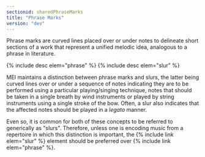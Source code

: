 ```yaml
---
sectionid: sharedPhraseMarks
title: "Phrase Marks"
version: "dev"
---
```


Phrase marks are curved lines placed over or under notes to delineate short sections
of a
work that represent a unified melodic idea, analogous to a phrase in literature.



{% include desc elem="phrase" %}
{% include desc elem="slur" %}




MEI maintains a distinction between phrase marks and slurs, the latter being curved
lines
over or under a sequence of notes indicating they are to be performed using a particular
playing/singing technique, notes that should be taken in a single breath by wind
instruments or played by string instruments using a single stroke of the bow. Often,
a
slur also indicates that the affected notes should be played in a
*legato* manner.

Even so, it is common for both of these concepts to be referred to generically as
"slurs". Therefore, unless one is encoding music from a repertoire in which this
distinction is important, the {% include link elem="slur" %} element should be preferred over
{% include link elem="phrase" %}.

